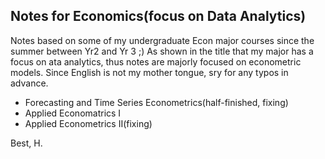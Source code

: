 ## Notes for Economics(focus on Data Analytics)

Notes based on some of my undergraduate Econ major courses since the summer between Yr2 and Yr 3 ;) As shown in the title that my major has a focus on ata analytics, thus notes are majorly focused on econometric models. Since English is not my mother tongue, sry for any typos in advance.

- Forecasting and Time Series Econometrics(half-finished, fixing)
- Applied Economatrics I
- Applied Econometrics II(fixing)

Best,
H.
